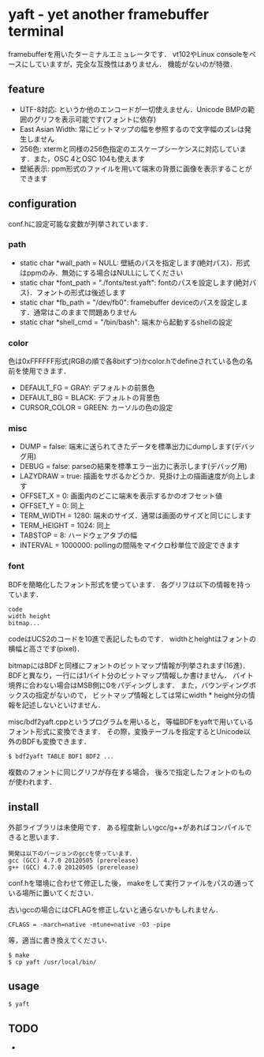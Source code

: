 # yaft - yet another framebuffer terminal

framebufferを用いたターミナルエミュレータです．
vt102やLinux consoleをベースにしていますが，完全な互換性はありません．
機能がないのが特徴．

## feature
-	UTF-8対応:
	というか他のエンコードが一切使えません．Unicode BMPの範囲のグリフを表示可能です(フォントに依存)
-	East Asian Width:
	常にビットマップの幅を参照するので文字幅のズレは発生しません
-	256色:
	xtermと同様の256色指定のエスケープシーケンスに対応しています．また，OSC 4とOSC 104も使えます
-	壁紙表示:
	ppm形式のファイルを用いて端末の背景に画像を表示することができます

## configuration
conf.hに設定可能な変数が列挙されています．

### path

-	static char *wall_path = NULL:
	壁紙のパスを指定します(絶対パス)．形式はppmのみ．無効にする場合はNULLにしてください
-	static char *font_path = "./fonts/test.yaft":
	fontのパスを設定します(絶対パス)．フォントの形式は後述します
-	static char *fb_path = "/dev/fb0":
	framebuffer deviceのパスを設定します．通常はこのままで問題ありません
-	static char *shell_cmd = "/bin/bash":
	端末から起動するshellの設定

### color
色は0xFFFFFF形式(RGBの順で各8bitずつ)かcolor.hでdefineされている色の名前を使用できます．

-	DEFAULT_FG = GRAY:
	デフォルトの前景色
-	DEFAULT_BG = BLACK:
	デフォルトの背景色
-	CURSOR_COLOR = GREEN:
	カーソルの色の設定

### misc
-	DUMP = false:
	端末に送られてきたデータを標準出力にdumpします(デバッグ用)
-	DEBUG = false:
	parseの結果を標準エラー出力に表示します(デバッグ用)
-	LAZYDRAW = true:
	描画をサボるかどうか．見掛け上の描画速度が向上します
-	OFFSET_X = 0:
	画面内のどこに端末を表示するかのオフセット値
-	OFFSET_Y = 0:
	同上
-	TERM_WIDTH = 1280:
	端末のサイズ．通常は画面のサイズと同じにします
-	TERM_HEIGHT = 1024:
	同上
-	TABSTOP = 8:
	ハードウェアタブの幅
-	INTERVAL = 1000000:
	pollingの間隔をマイクロ秒単位で設定できます

### font
BDFを簡略化したフォント形式を使っています．
各グリフは以下の情報を持っています．

	code
	width height
	bitmap...

codeはUCS2のコードを10進で表記したものです．
widthとheightはフォントの横幅と高さです(pixel)．

bitmapにはBDFと同様にフォントのビットマップ情報が列挙されます(16進)．
BDFと異なり，一行には1バイト分のビットマップ情報しか書けません．
バイト境界に合わない場合はMSB側に0をパディングします．
また，バウンディングボックスの指定がないので，
ビットマップ情報としては常にwidth * height分の情報を記述しないといけません．

misc/bdf2yaft.cppというプログラムを用いると，
等幅BDFをyaftで用いているフォント形式に変換できます．
その際，変換テーブルを指定するとUnicode以外のBDFも変換できます．

~~~
$ bdf2yaft TABLE BDF1 BDF2 ...
~~~

複数のフォントに同じグリフが存在する場合，
後ろで指定したフォントのものが使われます．


## install
外部ライブラリは未使用です．
ある程度新しいgcc/g++があればコンパイルできると思います．

	開発は以下のバージョンのgccを使っています．
	gcc (GCC) 4.7.0 20120505 (prerelease)
	g++ (GCC) 4.7.0 20120505 (prerelease)

conf.hを環境に合わせて修正した後，
makeをして実行ファイルをパスの通っている場所に置いてください．

古いgccの場合にはCFLAGを修正しないと通らないかもしれません．

	CFLAGS = -march=native -mtune=native -O3 -pipe

等，適当に書き換えてください．

~~~
$ make
$ cp yaft /usr/local/bin/
~~~

## usage

~~~
$ yaft
~~~

## TODO

-	
